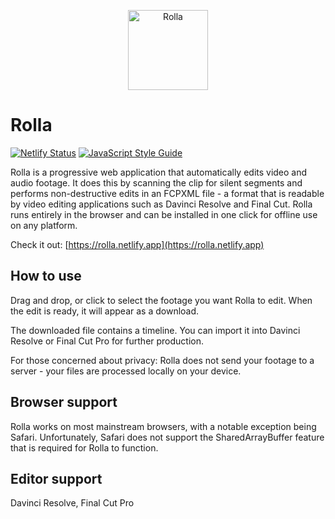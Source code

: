 <p align="center">
  <a href="#">
    <img alt="Rolla" width="128px" height="128px" src="https://raw.githubusercontent.com/RollaEditor/rolla/main/images/logo-192.png">
  </a>
</p>

# Rolla

[![Netlify Status](https://api.netlify.com/api/v1/badges/8881a061-16f2-47c5-b30e-a1c1f167fe2f/deploy-status)](https://app.netlify.com/sites/rolla/deploys)
[![JavaScript Style Guide](https://img.shields.io/badge/code_style-standard-brightgreen.svg)](https://standardjs.com)

Rolla is a progressive web application that automatically edits video and audio
footage. It does this by scanning the clip for silent segments and performs
non-destructive edits in an FCPXML file - a format that is readable by video
editing applications such as Davinci Resolve and Final Cut. Rolla runs entirely
in the browser and can be installed in one click for offline use on any platform.

Check it out: [https://rolla.netlify.app](https://rolla.netlify.app)

## How to use

Drag and drop, or click to select the footage you want Rolla to edit. When the
edit is ready, it will appear as a download.

The downloaded file contains a timeline. You can import it into Davinci Resolve
or Final Cut Pro for further production.

For those concerned about privacy:
Rolla does not send your footage to a server - your files are processed locally
on your device.

## Browser support

Rolla works on most mainstream browsers, with a notable exception being Safari.
Unfortunately, Safari does not support the SharedArrayBuffer feature that is
required for Rolla to function.

## Editor support

Davinci Resolve, Final Cut Pro

